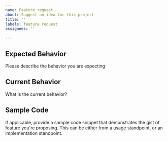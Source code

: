 ```yaml
---
name: Feature request
about: Suggest an idea for this project
title: ''
labels: feature request
assignees: ''

---
```


## Expected Behavior

Please describe the behavior you are expecting

## Current Behavior

What is the current behavior?

## Sample Code

If applicable, provide a sample code snippet that demonstrates the gist of feature you're proposing. This can be either from a usage standpoint, or an implementation standpoint.
